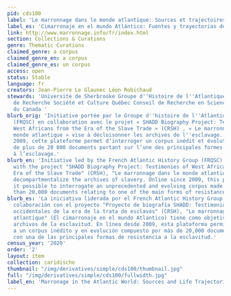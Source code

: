 ```yaml
---
pid: cds100
label: 'Le marronnage dans le monde atlantique: Sources et trajectoires de vie'
label_es: 'Cimarronaje en el mundo Atlántico: Fuentes y trayectorias de vida'
link: http://www.marronnage.info/fr/index.html
section: Collections & Curations
genre: Thematic Curations
claimed_genre: a corpus
claimed_genre_en: a corpus
claimed_genre_es: un corpus
access: open
status: Stable
language: fr
creators: Jean-Pierre Le Glaunec Léon Robichaud
stewards: 'Université de Sherbrooke Groupe d''Histoire de l''Atlantique Français Fonds
  de Recherche Société et Culture Québec Conseil de Recherche en Sciences Humaines
  du Canada '
blurb_orig: 'Initiative portée par le Groupe d''histoire de l''Atlantique Français
  (FRQSC) en collaboration avec le projet « SHADD Biography Project: Testimonies of
  West Africans from the Era of the Slave Trade » (CRSH) , « Le marronnage dans le
  monde atlantique » vise à décloisonner les archives de l''esclavage. En ligne depuis
  2009, cette plateforme permet d’interroger un corpus inédit et évolutif composé
  de plus de 20 000 documents portant sur l’une des principales formes de résistance
  à l’esclavage.'
blurb_en: 'Initiative led by the French Atlantic History Group (FRQSC) in collaboration
  with the project "SHADD Biography Project: Testimonies of West Africans from the
  Era of the Slave Trade" (CRSH), "Le marronnage dans le monde atlantique" aims to
  decompartmentalize the archives of slavery. Online since 2009, this platform makes
  it possible to interrogate an unprecedented and evolving corpus made up of more
  than 20,000 documents relating to one of the main forms of resistance to slavery.'
blurb_es: 'La iniciativa liderada por el French Atlantic History Group (FRQSC) en
  colaboración con el proyecto "Proyecto de biografía SHADD: Testimonios de africanos
  occidentales de la era de la trata de esclavos" (CRSH), "Le marronnage dans le monde
  atlantique" (El cimarronaje en el mundo Atlantico) tiene como objetivo reunir los
  archivos de la esclavitud. En línea desde 2009, esta plataforma permite interrogar
  a un corpus inédito y en evolución compuesto por más de 20,000 documentos relacionados
  con una de las principales formas de resistencia a la esclavitud.'
census_year: '2020'
order: '2'
layout: item
collection: caridischo
thumbnail: "/img/derivatives/simple/cds100/thumbnail.jpg"
full: "/img/derivatives/simple/cds100/fullwidth.jpg"
label_en: 'Marronage in the Atlantic World: Sources and Life Trajectories'
---
```

